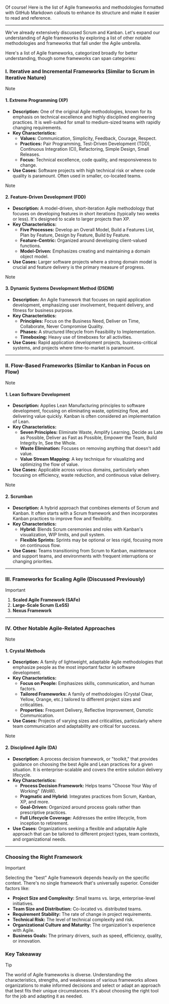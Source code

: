 Of course! Here is the list of Agile frameworks and methodologies formatted with GitHub Markdown callouts to enhance its structure and make it easier to read and reference.

***

We've already extensively discussed Scrum and Kanban. Let's expand our understanding of Agile frameworks by exploring a list of other notable methodologies and frameworks that fall under the Agile umbrella.

Here's a list of Agile frameworks, categorized broadly for better understanding, though some frameworks can span categories:

### I. Iterative and Incremental Frameworks (Similar to Scrum in Iterative Nature)

> [!NOTE]
> #### 1. Extreme Programming (XP)
> - **Description:** One of the original Agile methodologies, known for its emphasis on technical excellence and highly disciplined engineering practices. It is well-suited for small to medium-sized teams with rapidly changing requirements.
> - **Key Characteristics:**
>   - **Values:** Communication, Simplicity, Feedback, Courage, Respect.
>   - **Practices:** Pair Programming, Test-Driven Development (TDD), Continuous Integration (CI), Refactoring, Simple Design, Small Releases.
>   - **Focus:** Technical excellence, code quality, and responsiveness to change.
> - **Use Cases:** Software projects with high technical risk or where code quality is paramount. Often used in smaller, co-located teams.

> [!NOTE]
> #### 2. Feature-Driven Development (FDD)
> - **Description:** A model-driven, short-iteration Agile methodology that focuses on developing features in short iterations (typically two weeks or less). It's designed to scale to larger projects than XP.
> - **Key Characteristics:**
>   - **Five Processes:** Develop an Overall Model, Build a Features List, Plan by Feature, Design by Feature, Build by Feature.
>   - **Feature-Centric:** Organized around developing client-valued functions.
>   - **Model-Driven:** Emphasizes creating and maintaining a domain object model.
> - **Use Cases:** Larger software projects where a strong domain model is crucial and feature delivery is the primary measure of progress.

> [!NOTE]
> #### 3. Dynamic Systems Development Method (DSDM)
> - **Description:** An Agile framework that focuses on rapid application development, emphasizing user involvement, frequent delivery, and fitness for business purpose.
> - **Key Characteristics:**
>   - **Principles:** Focus on the Business Need, Deliver on Time, Collaborate, Never Compromise Quality.
>   - **Phases:** A structured lifecycle from Feasibility to Implementation.
>   - **Timeboxing:** Heavy use of timeboxes for all activities.
> - **Use Cases:** Rapid application development projects, business-critical systems, and projects where time-to-market is paramount.

---
### II. Flow-Based Frameworks (Similar to Kanban in Focus on Flow)

> [!NOTE]
> #### 1. Lean Software Development
> - **Description:** Applies Lean Manufacturing principles to software development, focusing on eliminating waste, optimizing flow, and delivering value quickly. Kanban is often considered an implementation of Lean.
> - **Key Characteristics:**
>   - **Seven Principles:** Eliminate Waste, Amplify Learning, Decide as Late as Possible, Deliver as Fast as Possible, Empower the Team, Build Integrity In, See the Whole.
>   - **Waste Elimination:** Focuses on removing anything that doesn't add value.
>   - **Value Stream Mapping:** A key technique for visualizing and optimizing the flow of value.
> - **Use Cases:** Applicable across various domains, particularly when focusing on efficiency, waste reduction, and continuous value delivery.

> [!NOTE]
> #### 2. Scrumban
> - **Description:** A hybrid approach that combines elements of Scrum and Kanban. It often starts with a Scrum framework and then incorporates Kanban practices to improve flow and flexibility.
> - **Key Characteristics:**
>   - **Hybrid:** Blends Scrum ceremonies and roles with Kanban's visualization, WIP limits, and pull system.
>   - **Flexible Sprints:** Sprints may be optional or less rigid, focusing more on continuous flow.
> - **Use Cases:** Teams transitioning from Scrum to Kanban, maintenance and support teams, and environments with frequent interruptions or changing priorities.

---
### III. Frameworks for Scaling Agile (Discussed Previously)

> [!IMPORTANT]
> 1.  **Scaled Agile Framework (SAFe)**
> 2.  **Large-Scale Scrum (LeSS)**
> 3.  **Nexus Framework**

---
### IV. Other Notable Agile-Related Approaches

> [!NOTE]
> #### 1. Crystal Methods
> - **Description:** A family of lightweight, adaptable Agile methodologies that emphasize people as the most important factor in software development.
> - **Key Characteristics:**
>   - **Focus on People:** Emphasizes skills, communication, and human factors.
>   - **Tailored Frameworks:** A family of methodologies (Crystal Clear, Yellow, Orange, etc.) tailored to different project sizes and criticalities.
>   - **Properties:** Frequent Delivery, Reflective Improvement, Osmotic Communication.
> - **Use Cases:** Projects of varying sizes and criticalities, particularly where team communication and adaptability are critical for success.

> [!NOTE]
> #### 2. Disciplined Agile (DA)
> - **Description:** A process decision framework, or "toolkit," that provides guidance on choosing the best Agile and Lean practices for a given situation. It is enterprise-scalable and covers the entire solution delivery lifecycle.
> - **Key Characteristics:**
>   - **Process Decision Framework:** Helps teams "Choose Your Way of Working" (WoW).
>   - **Pragmatic and Hybrid:** Integrates practices from Scrum, Kanban, XP, and more.
>   - **Goal-Driven:** Organized around process goals rather than prescriptive practices.
>   - **Full Lifecycle Coverage:** Addresses the entire lifecycle, from inception to retirement.
> - **Use Cases:** Organizations seeking a flexible and adaptable Agile approach that can be tailored to different project types, team contexts, and organizational needs.

---
### Choosing the Right Framework

> [!IMPORTANT]
> Selecting the "best" Agile framework depends heavily on the specific context. There's no single framework that's universally superior. Consider factors like:
> - **Project Size and Complexity:** Small teams vs. large, enterprise-level initiatives.
> - **Team Size and Distribution:** Co-located vs. distributed teams.
> - **Requirement Stability:** The rate of change in project requirements.
> - **Technical Risk:** The level of technical complexity and risk.
> - **Organizational Culture and Maturity:** The organization's experience with Agile.
> - **Business Goals:** The primary drivers, such as speed, efficiency, quality, or innovation.

### Key Takeaway

> [!TIP]
> The world of Agile frameworks is diverse. Understanding the characteristics, strengths, and weaknesses of various frameworks allows organizations to make informed decisions and select or adapt an approach that best fits their unique circumstances. It's about choosing the right tool for the job and adapting it as needed.
